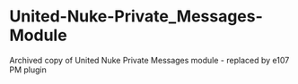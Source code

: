 # United-Nuke-Private_Messages-Module
Archived copy of United Nuke Private Messages module - replaced by e107 PM plugin
